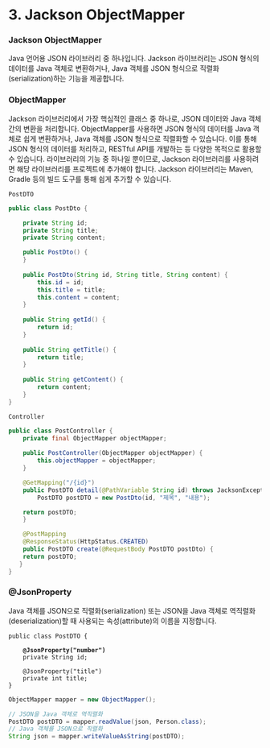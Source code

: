 # 3. Jackson ObjectMapper

### Jackson ObjectMapper

Java 언어용 JSON 라이브러리 중 하나입니다. Jackson 라이브러리는 JSON 형식의 데이터를 Java 객체로 변환하거나, Java 객체를 JSON 형식으로 직렬화(serialization)하는 기능을 제공합니다.

### ObjectMapper

&#x20;Jackson 라이브러리에서 가장 핵심적인 클래스 중 하나로, JSON 데이터와 Java 객체 간의 변환을 처리합니다. ObjectMapper를 사용하면 JSON 형식의 데이터를 Java 객체로 쉽게 변환하거나, Java 객체를 JSON 형식으로 직렬화할 수 있습니다. 이를 통해 JSON 형식의 데이터를 처리하고, RESTful API를 개발하는 등 다양한 목적으로 활용할 수 있습니다. 라이브러리의 기능 중 하나일 뿐이므로, Jackson 라이브러리를 사용하려면 해당 라이브러리를 프로젝트에 추가해야 합니다. Jackson 라이브러리는 Maven, Gradle 등의 빌드 도구를 통해 쉽게 추가할 수 있습니다.

`PostDTO`

```java
public class PostDto { 

	private String id;
	private String title;
	private String content;

	public PostDto() {
	}
	
	public PostDto(String id, String title, String content) {
		this.id = id;
		this.title = title;
		this.content = content;
	}
	
	public String getId() {
		return id;
	}
	
	public String getTitle() {
		return title;
	}
	
	public String getContent() {
		return content;
	}
}
```

`Controller`

```java
public class PostController {
    private final ObjectMapper objectMapper;
	
    public PostController(ObjectMapper objectMapper) {
        this.objectMapper = objectMapper;
    }

    @GetMapping("/{id}")
    public PostDTO detail(@PathVariable String id) throws JacksonException {
        PostDTO postDTO = new PostDto(id, "제목", "내용");

    return postDTO;
    }

    @PostMapping
    @ResponseStatus(HttpStatus.CREATED)
    public PostDTO create(@RequestBody PostDTO postDto) {
    return postDTO;
   }
}
```

### &#x20;@JsonProperty

Java 객체를 JSON으로 직렬화(serialization) 또는 JSON을 Java 객체로 역직렬화(deserialization)할 때 사용되는 속성(attribute)의 이름을 지정합니다.

<pre class="language-java"><code class="lang-java">public class PostDTO { 

<strong>    @JsonProperty("number") 
</strong>    private String id; 
    
    @JsonProperty("title") 
    private int title;
}
</code></pre>

```java
ObjectMapper mapper = new ObjectMapper();

// JSON을 Java 객체로 역직렬화
PostDTO postDTO = mapper.readValue(json, Person.class);
// Java 객체를 JSON으로 직렬화
String json = mapper.writeValueAsString(postDTO);
```
